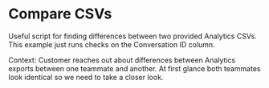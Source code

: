 # Compare CSVs

Useful script for finding differences between two provided Analytics CSVs. This example just runs checks on the Conversation ID column.

Context: Customer reaches out about differences between Analytics exports between one teammate and another. At first glance both teammates look identical so we need to take a closer look.

    